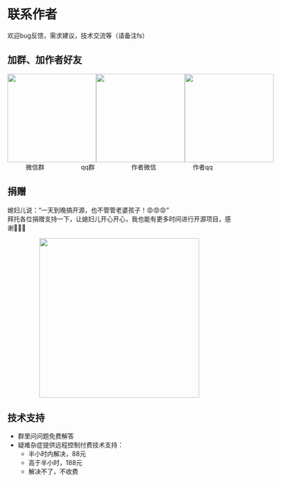 # 联系作者

欢迎bug反馈，需求建议，技术交流等（请备注fs）

## 加群、加作者好友

<div style="display: flex; justify-content:space-around;">

<img  style="height:200px" src="/images/contact/wxqrcode.png">

<img  style="height:200px" src="/images/contact/qq_group.png">

<img style="height:200px" src="/images/contact/me.png">
</div>
<div style="display: flex; justify-content:space-around;">
<span>微信群</span> <span>qq群</span>  <span>作者微信</span> <span>作者qq</span>
</div>


## 捐赠
媳妇儿说：“一天到晚搞开源，也不管管老婆孩子！😡😡😡”        
拜托各位捐赠支持一下，让媳妇儿开心开心，我也能有更多时间进行开源项目，感谢🙏🙏🙏
<div style="display: flex; justify-content:space-around;"><img style="height:360px" src="/images/contact/donate.png"></div>


## 技术支持
* 群里问问题免费解答
* 疑难杂症提供远程控制付费技术支持：
    * 半小时内解决，88元
    * 高于半小时，188元
    * 解决不了，不收费
